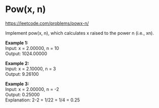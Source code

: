 # Pow(x, n)
https://leetcode.com/problems/powx-n/

Implement pow(x, n), which calculates x raised to the power n (i.e., xn).

<b>Example 1:</b>\
Input: x = 2.00000, n = 10\
Output: 1024.00000

<b>Example 2:</b>\
Input: x = 2.10000, n = 3\
Output: 9.26100

<b>Example 3:</b>\
Input: x = 2.00000, n = -2\
Output: 0.25000\
Explanation: 2-2 = 1/22 = 1/4 = 0.25